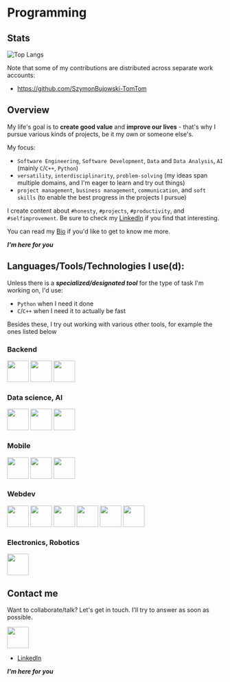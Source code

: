 # Programming

## Stats
![Top Langs](https://github-readme-stats.vercel.app/api/top-langs/?username=bujowskis&hide=css,scss,html,jupyter%20notebook&theme=darcula&count-private=true&layout=compact)

Note that some of my contributions are distributed across separate work accounts:
- https://github.com/SzymonBujowski-TomTom

## Overview
My life's goal is to **create good value** and **improve our lives** - that's why I pursue various kinds of projects, be it my own or someone else's.

My focus:
- `Software Engineering`, `Software Development`, `Data` and `Data Analysis`, `AI` (mainly `C`/`C++`, `Python`)
- `versatility`, `interdisciplinarity`, `problem-solving` (my ideas span multiple domains, and I'm eager to learn and try out things)
- `project management`, `business management`, `communication`, and `soft skills` (to enable the best progress in the projects I pursue)

I create content about `#honesty`, `#projects`, `#productivity`, and `#selfimprovement`. Be sure to check my [LinkedIn](https://www.linkedin.com/in/bujowskis/) if you find that interesting.

You can read my [Bio](https://github.com/bujowskis/bujowskis/blob/main/bio.md) if you'd like to get to know me more.

***I'm here for you***

## Languages/Tools/Technologies I use(d):

Unless there is a ***specialized/designated tool*** for the type of task I'm working on, I'd use:
- `Python` when I need it done
- `C`/`C++` when I need it to actually be fast

Besides these, I try out working with various other tools, for example the ones listed below

### Backend
<div display="flex" direction="row">
  <img height=50 src="https://cdn.jsdelivr.net/gh/devicons/devicon/icons/c/c-original.svg"/>
  <img height=50 src="https://cdn.jsdelivr.net/gh/devicons/devicon/icons/cplusplus/cplusplus-original.svg"/>
  <img height=50 src="https://cdn.jsdelivr.net/gh/devicons/devicon/icons/java/java-original.svg"/>
</div>

### Data science, AI
<div display="flex" direction="row">
  <img height=50 src="https://cdn.jsdelivr.net/gh/devicons/devicon/icons/python/python-original.svg"/>
  <img height=50 src="https://cdn.jsdelivr.net/gh/devicons/devicon/icons/rstudio/rstudio-original.svg"/>
  <img height=50 src="https://cdn.jsdelivr.net/gh/devicons/devicon/icons/jupyter/jupyter-original-wordmark.svg"/>
</div>

### Mobile
<div display="flex" direction="row">
  <img height=50 src="https://cdn.jsdelivr.net/gh/devicons/devicon/icons/kotlin/kotlin-original.svg"/>
  <img height=50 src="https://cdn.jsdelivr.net/gh/devicons/devicon/icons/android/android-original.svg"/>
  <img height=50 src="https://cdn.jsdelivr.net/gh/devicons/devicon/icons/androidstudio/androidstudio-original.svg"/>
</div>

### Webdev
<div display="flex" direction="row">
  <img height=50 src="https://cdn.jsdelivr.net/gh/devicons/devicon/icons/html5/html5-original-wordmark.svg"/>
  <img height=50 src="https://cdn.jsdelivr.net/gh/devicons/devicon/icons/css3/css3-original-wordmark.svg"/>
  <img height=50 src="https://cdn.jsdelivr.net/gh/devicons/devicon/icons/javascript/javascript-original.svg"/>
  <img height=50 src="https://cdn.jsdelivr.net/gh/devicons/devicon/icons/react/react-original.svg"/>
  <img height=50 src="https://cdn.jsdelivr.net/gh/devicons/devicon/icons/materialui/materialui-original.svg"/>
  <img height=50 src="https://cdn.jsdelivr.net/gh/devicons/devicon/icons/tailwindcss/tailwindcss-plain.svg"/>
</div>

### Electronics, Robotics
<div display="flex" direction="row">
  <img height=50 src="https://cdn.jsdelivr.net/gh/devicons/devicon/icons/arduino/arduino-original-wordmark.svg"/>
</div>

## Contact me
Want to collaborate/talk? Let's get in touch. I'll try to answer as soon as possible.

<a href="https://www.linkedin.com/in/bujowskis/">
    <img height="50" src="https://cdn2.iconfinder.com/data/icons/social-icon-3/512/social_style_3_in-306.png"/>
</a>

- [LinkedIn](https://www.linkedin.com/in/bujowskis/)

***I'm here for you***
